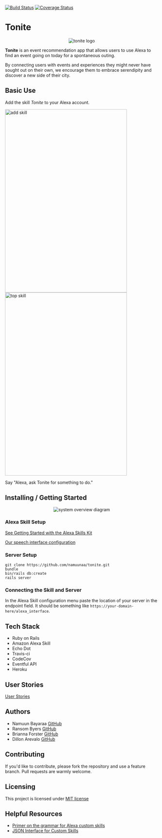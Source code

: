 [![Build Status](https://travis-ci.org/namuunaa/tonite.svg?branch=development)](https://travis-ci.org/namuunaa/tonite)
[![Coverage Status](https://img.shields.io/codecov/c/github/codecov/example-python.svg?branch=development)](https://codecov.io/gh/namuunaa/tonite)

# Tonite
<p align="center">
<img src= "https://github.com/namuunaa/tonite/blob/master/app/assets/images/tonite_512_round.png" alt="tonite logo" align="center">
</p>

**Tonite** is an event recommendation app that allows users to use Alexa to find an
event going on today for a spontaneous outing.

By connecting users with events and experiences they might never have sought out on their own, we encourage them to embrace serendipity and discover a new side of their city.

## Basic Use

Add the skill _Tonite_ to your Alexa account.

<img src= "https://github.com/namuunaa/tonite/blob/master/app/assets/images/skill.png" alt="add skill" width="400" height="600">
<img src= "https://github.com/namuunaa/tonite/blob/master/app/assets/images/top_event.png" alt="top skill" width="400" height="600">


Say "Alexa, ask Tonite for something to do."

## Installing / Getting Started

<p align="center">
<img src= "https://github.com/namuunaa/tonite/blob/master/app/assets/images/system_overview.png" alt="system overview diagram" align="center">
</p>

### Alexa Skill Setup

[See Getting Started with the Alexa Skills Kit](https://developer.amazon.com/public/solutions/alexa/alexa-skills-kit/getting-started-guide)

[Our speech interface configuration](./alexa_interface.json)

### Server Setup

```
git clone https://github.com/namuunaa/tonite.git
bundle
bin/rails db:create
rails server
```

### Connecting the Skill and Server

In the Alexa Skill configuration menu paste the location of your server in the
endpoint field. It should be something like `https://your-domain-here/alexa_interface`.

## Tech Stack

 * Ruby on Rails
 * Amazon Alexa Skill
 * Echo Dot
 * Travis-ci
 * CodeCov
 * Eventful API
 * Heroku

## User Stories

[User Stories](./user_stories.md)

## Authors

* Namuun Bayaraa [GitHub](https://github.com/namuunaa)
* Ransom Byers [GitHub](https://github.com/rasnom)
* Brianna Forster [GitHub](https://github.com/b-forster)
* Dillon Arevalo [GitHub](https://github.com/dillonbarevalo)

## Contributing

If you'd like to contribute, please fork the repository and use a feature
branch. Pull requests are warmly welcome.

## Licensing

This project is licensed under [MIT license](./LICENSE)

## Helpful Resources

 * [Primer on the grammar for Alexa custom skills](https://developer.amazon.com/public/solutions/alexa/alexa-skills-kit/docs/supported-phrases-to-begin-a-conversation)
 * [JSON Interface for Custom Skills](https://developer.amazon.com/public/solutions/alexa/alexa-skills-kit/docs/alexa-skills-kit-interface-referenceg)

